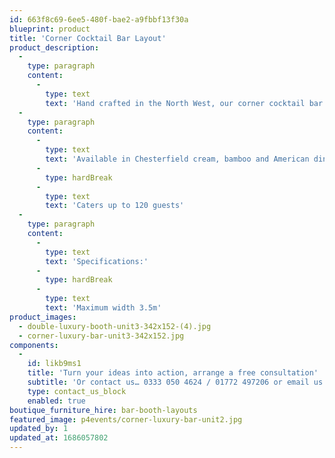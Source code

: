 ```yaml
---
id: 663f8c69-6ee5-480f-bae2-a9fbbf13f30a
blueprint: product
title: 'Corner Cocktail Bar Layout'
product_description:
  -
    type: paragraph
    content:
      -
        type: text
        text: 'Hand crafted in the North West, our corner cocktail bar is perfect for a larger event, lending itself to those tricky spaces whilst retaining ultimate elegance.'
  -
    type: paragraph
    content:
      -
        type: text
        text: 'Available in Chesterfield cream, bamboo and American diner'
      -
        type: hardBreak
      -
        type: text
        text: 'Caters up to 120 guests'
  -
    type: paragraph
    content:
      -
        type: text
        text: 'Specifications:'
      -
        type: hardBreak
      -
        type: text
        text: 'Maximum width 3.5m'
product_images:
  - double-luxury-booth-unit3-342x152-(4).jpg
  - corner-luxury-bar-unit3-342x152.jpg
components:
  -
    id: likb9ms1
    title: 'Turn your ideas into action, arrange a free consultation'
    subtitle: 'Or contact us… 0333 050 4624 / 01772 497206 or email us: info@p4events.co.uk'
    type: contact_us_block
    enabled: true
boutique_furniture_hire: bar-booth-layouts
featured_image: p4events/corner-luxury-bar-unit2.jpg
updated_by: 1
updated_at: 1686057802
---
```


